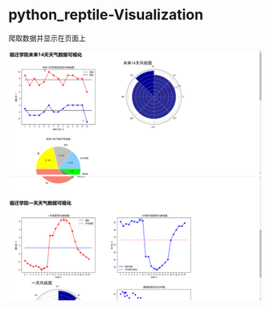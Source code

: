 # python_reptile-Visualization
爬取数据并显示在页面上

![image](20241225223153.png)
![image](20241225223157.png)
